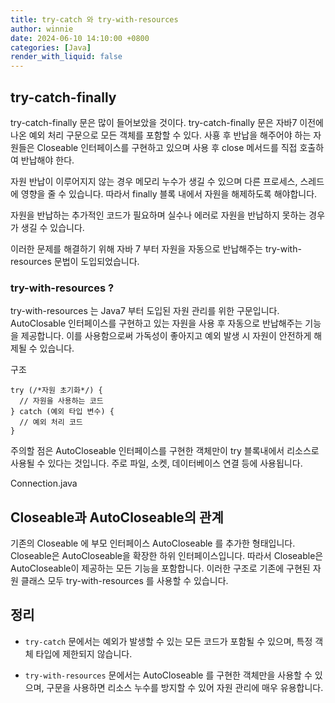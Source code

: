 ```yaml
---
title: try-catch 와 try-with-resources
author: winnie
date: 2024-06-10 14:10:00 +0800
categories: [Java]
render_with_liquid: false
---
```



## try-catch-finally

try-catch-finally 문은 많이 들어보았을 것이다.
try-catch-finally 문은 자바7 이전에 나온 예외 처리 구문으로 모든 객체를 포함할 수 있다.
사횽 후 반납을 해주어야 하는 자원들은 Closeable 인터페이스를 구현하고 있으며 사용 후 close 메서드를 직접 호출하여 반납해야 한다.

자원 반납이 이루어지지 않는 경우 메모리 누수가 생길 수 있으며 다른 프로세스, 스레드에 영향을 줄 수 있습니다. 따라서 finally 블록 내에서 자원을 해제하도록 해야합니다.

<script src="https://gist.github.com/byunyourim/149d0d35b071e490779cd5ea11bec579.js"></script>

자원을 반납하는 추가적인 코드가 필요하며 실수나 에러로 자원을 반납하지 못하는 경우가 생길 수 있습니다.

이러한 문제를 해결하기 위해 자바 7 부터 자원을 자동으로 반납해주는 try-with-resources 문법이 도입되었습니다.

### try-with-resources ?

try-with-resources 는 Java7 부터 도입된 자원 관리를 위한 구문입니다.
AutoClosable 인터페이스를 구현하고 있는 자원을 사용 후 자동으로 반납해주는 기능을 제공합니다.
이를 사용함으로써 가독성이 좋아지고 예외 발생 시 자원이 안전하게 해제될 수 있습니다.

구조
```
try (/*자원 초기화*/) {
  // 자원을 사용하는 코드
} catch (예외 타입 변수) {
  // 예외 처리 코드
}
```
주의할 점은 AutoCloseable 인터페이스를 구현한 객체만이 try 블록내에서 리소스로 사용될 수 있다는 것입니다. 주로 파일, 소켓, 데이터베이스 연결 등에 사용됩니다.

<script src="https://gist.github.com/byunyourim/3e1add1509cd417850aded31ff5ca3d4.js"></script>


Connection.java
<script src="https://gist.github.com/byunyourim/f339136bca1017050e4238589b4e780a.js"></script>

## Closeable과 AutoCloseable의 관계
기존의 Closeable 에 부모 인터페이스 AutoCloseable 를 추가한 형태입니다.
Closeable은 AutoCloseable을 확장한 하위 인터페이스입니다. 따라서 Closeable은 AutoCloseable이 제공하는 모든 기능을 포함합니다. 이러한 구조로 기존에 구현된 자원 클래스 모두 try-with-resources 를 사용할 수 있습니다.


## 정리
- `try-catch` 문에서는 예외가 발생할 수 있는 모든 코드가 포함될 수 있으며, 특정 객체 타입에 제한되지 않습니다.

- `try-with-resources` 문에서는 AutoCloseable 를 구현한 객체만을 사용할 수 있으며, 구문을 사용하면 리소스 누수를 방지할 수 있어 자원 관리에 매우 유용합니다.

